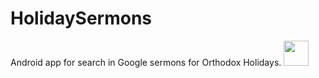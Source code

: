 # HolidaySermons
Android app for search in Google sermons for Orthodox Holidays.
<img src="https://github.com/sur-pavel/HolidaySermons/blob/master/app/src/main/res/HolidaySermons.gif" width="40"/>
